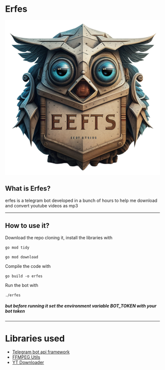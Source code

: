 # Erfes

![LOGO](.github/assets/logo.png?raw=true "Title")

## What is Erfes?
erfes is a telegram bot developed in a bunch of hours to help me download and convert youtube videos as mp3

---

## How to use it?

Download the repo cloning it, install the libraries with

`go mod tidy`

`go mod download`

Compile the code with

`go build -o erfes`

Run the bot with

`./erfes`

##### but before running it set the environment variable BOT_TOKEN with your bot token

---

# Libraries used

- [Telegram bot api framework](https://github.com/go-telegram/bot)
- [FFMPEG Utils](https://github.com/u2takey/ffmpeg-go)
- [YT Downloader](https://github.com/kkdai/youtube/v2)






